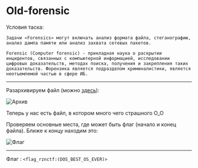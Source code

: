 # Old-forensic

Условия таска:
```
Задачи «Forensics» могут включать анализ формата файла, стеганографию, анализ дампа памяти или анализ захвата сетевых пакетов.

Forensic (Computer forensic) - прикладная наука о раскрытии инцидентов, связанных с компьютерной информацией, исследовании цифровых доказательств, методах поиска, получения и закрепления таких доказательств. Форензика является подразделом криминалистики, является неотъемлемой частью в сфере ИБ.
```
---

Разархивируем файл (можно [здесь](https://extract.me/)):

![Архив](https://cdn.discordapp.com/attachments/695389762034597980/704449999681093753/9.png)

Теперь у нас есть файл, в котором много чего страшного О_О

Проверяем основные места, где может быть флаг (начало и конец файла).
Ближе к концу находим это:

![Флаг](https://cdn.discordapp.com/attachments/695389762034597980/704451629998538772/10.png)

---

Флаг : `<flag_rznctf:(DOS_BEST_OS_EVER)>`
